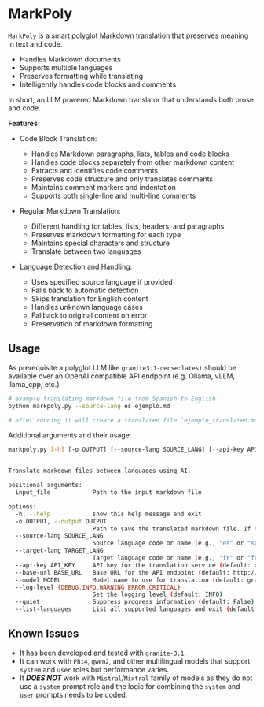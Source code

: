 # MarkPoly

`MarkPoly` is a smart polyglot Markdown translation that preserves meaning in text and code.
- Handles Markdown documents
- Supports multiple languages
- Preserves formatting while translating
- Intelligently handles code blocks and comments

In short, an LLM powered Markdown translator that understands both prose and code.

**Features:**
- Code Block Translation:
  - Handles Markdown paragraphs, lists, tables and code blocks
  - Handles code blocks separately from other markdown content
  - Extracts and identifies code comments
  - Preserves code structure and only translates comments
  - Maintains comment markers and indentation
  - Supports both single-line and multi-line comments

- Regular Markdown Translation:
  - Different handling for tables, lists, headers, and paragraphs
  - Preserves markdown formatting for each type
  - Maintains special characters and structure
  - Translate between two languages

- Language Detection and Handling:
  - Uses specified source language if provided
  - Falls back to automatic detection
  - Skips translation for English content
  - Handles unknown language cases
  - Fallback to original content on error
  - Preservation of markdown formatting

## Usage

As prerequisite a polyglot LLM like `granite3.1-dense:latest` should be available over an OpenAI compatible API endpoint (e.g. Ollama, vLLM, llama_cpp, etc.)

```bash
# example translating markdown file from Spanish to English
python markpoly.py --source-lang es ejemplo.md

# after running it will create a translated file `ejemplo_translated.md`
```

Additional arguments and their usage:

```bash
markpoly.py [-h] [-o OUTPUT] [--source-lang SOURCE_LANG] [--api-key API_KEY] [--base-url BASE_URL] [--model MODEL] [--log-level {DEBUG,INFO,WARNING,ERROR,CRITICAL}] [--quiet] input_file


Translate markdown files between languages using AI.

positional arguments:
  input_file            Path to the input markdown file

options:
  -h, --help            show this help message and exit
  -o OUTPUT, --output OUTPUT
                        Path to save the translated markdown file. If not provided, will use input_file_translated.md (default: None)
  --source-lang SOURCE_LANG
                        Source language code or name (e.g., "es" or "spanish") (default: None)
  --target-lang TARGET_LANG
                        Target language code or name (e.g., "fr" or "french"), defaults to English (default: en)
  --api-key API_KEY     API key for the translation service (default: no-key)
  --base-url BASE_URL   Base URL for the API endpoint (default: http://localhost:11434/v1/)
  --model MODEL         Model name to use for translation (default: granite3.1-dense:latest)
  --log-level {DEBUG,INFO,WARNING,ERROR,CRITICAL}
                        Set the logging level (default: INFO)
  --quiet               Suppress progress information (default: False)
  --list-languages      List all supported languages and exit (default: False)
```
## Known Issues
- It has been developed and tested with `granite-3.1`.
- It can work with `Phi4`, `qwen2`, and other multilingual models that support `system` and `user` roles but performance varies.
- It ***DOES NOT*** work with `Mistral`/`Mixtral` family of models as they do not use a `system` prompt role and the logic for combining the `system` and `user` prompts needs to be coded.